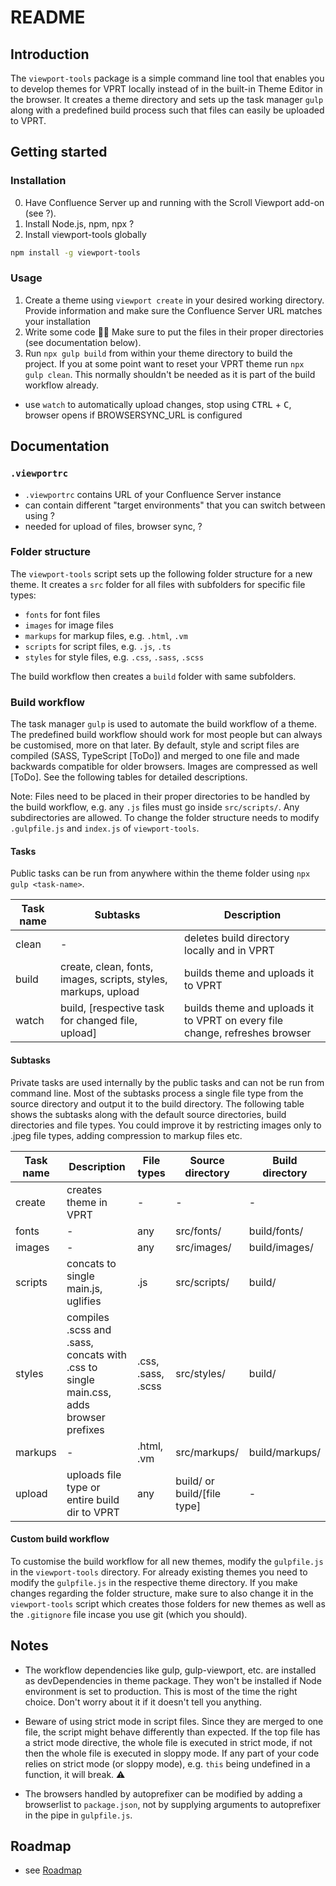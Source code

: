 # README

## Introduction

The `viewport-tools` package is a simple command line tool that enables you to develop themes for VPRT locally instead of in the built-in Theme Editor in the browser. It creates a theme directory and sets up the task manager `gulp` along with a predefined build process such that files can easily be uploaded to VPRT.

## Getting started

### Installation

0. Have Confluence Server up and running with the Scroll Viewport add-on (see ?).
1. Install Node.js, npm, npx ?
2. Install viewport-tools globally
```bash
npm install -g viewport-tools
```

### Usage

1. Create a theme using `viewport create` in your desired working directory. Provide information and make sure the Confluence Server URL matches your installation
2. Write some code 👩‍💻 Make sure to put the files in their proper directories (see documentation below).
2. Run `npx gulp build` from within your theme directory to build the project. If you at some point want to reset your VPRT theme run `npx gulp clean`. This normally shouldn't be needed as it is part of the build workflow already.
- use `watch` to automatically upload changes, stop using <kbd>CTRL</kbd> + <kbd>C</kbd>, browser opens if BROWSERSYNC_URL is configured


## Documentation

### `.viewportrc`

- `.viewportrc` contains URL of your Confluence Server instance
- can contain different "target environments" that you can switch between using ?
- needed for upload of files, browser sync, ?

### Folder structure

The `viewport-tools` script sets up the following folder structure for a new theme. It creates a `src` folder for all files with subfolders for specific file types:
- `fonts` for font files
- `images` for image files
- `markups` for markup files, e.g. `.html`, `.vm`
- `scripts` for script files, e.g. `.js`, `.ts`
- `styles` for style files, e.g. `.css`, `.sass`, `.scss`

The build workflow then creates a `build` folder with same subfolders.

### Build workflow

The task manager `gulp` is used to automate the build workflow of a theme. The predefined build workflow should work for most people but can always be customised, more on that later. By default, style and script files are compiled (SASS, TypeScript [ToDo]) and merged to one file and made backwards compatible for older browsers. Images are compressed as well [ToDo]. See the following tables for detailed descriptions.

Note: Files need to be placed in their proper directories to be handled by the build workflow, e.g. any `.js` files must go inside `src/scripts/`. Any subdirectories are allowed. To change the folder structure needs to modify `.gulpfile.js` and `index.js` of `viewport-tools`.

#### Tasks

Public tasks can be run from anywhere within the theme folder using `npx gulp <task-name>`.

| Task name | Subtasks                                                       | Description                                                                 |
| --------- | -------------------------------------------------------------- | --------------------------------------------------------------------------- |
| clean     | -                                                              | deletes build directory locally and in VPRT                                 |
| build     | create, clean, fonts, images, scripts, styles, markups, upload | builds theme and uploads it to VPRT                                         |
| watch     | build, [respective task for changed file, upload]              | builds theme and uploads it to VPRT on every file change, refreshes browser |


#### Subtasks

Private tasks are used internally by the public tasks and can not be run from command line. Most of the subtasks process a single file type from the source directory and output it to the build directory. The following table shows the subtasks along with the default source directories, build directories and file types. You could improve it by restricting images only to .jpeg file types, adding compression to markup files etc.

| Task name | Description                                                                           | File types         | Source directory            | Build directory |
| --------- | ------------------------------------------------------------------------------------- | ------------------ | --------------------------- | --------------- |
| create    | creates theme in VPRT                                                                 | -                  | -                           | -               |
| fonts     | -                                                                                     | any                | src/fonts/                  | build/fonts/    |
| images    | -                                                                                     | any                | src/images/                 | build/images/   |
| scripts   | concats to single main.js, uglifies                                                   | .js                | src/scripts/                | build/          |
| styles    | compiles .scss and .sass, concats with .css to single main.css, adds browser prefixes | .css, .sass, .scss | src/styles/                 | build/          |
| markups   | -                                                                                     | .html, .vm         | src/markups/                | build/markups/  |
| upload    | uploads file type or entire build dir to VPRT                                         | any                | build/ or build/[file type] | -               |

#### Custom build workflow

To customise the build workflow for all new themes, modify the `gulpfile.js` in the `viewport-tools` directory. For already existing themes you need to modify the `gulpfile.js` in the respective theme directory. If you make changes regarding the folder structure, make sure to also change it in the `viewport-tools` script which creates those folders for new themes as well as the `.gitignore` file incase you use git (which you should).

## Notes

- The workflow dependencies like gulp, gulp-viewport, etc. are installed as devDependencies in theme package. They won't be installed if Node environment is set to production. This is most of the time the right choice. Don't worry about it if it doesn't tell you anything.

- Beware of using strict mode in script files. Since they are merged to one file, the script might behave differently than expected. If the top file has a strict mode directive, the whole file is executed in strict mode, if not then the whole file is executed in sloppy mode. If any part of your code relies on strict mode (or sloppy mode), e.g. `this` being undefined in a function, it will break. ⚠️

- The browsers handled by autoprefixer can be modified by adding a browserlist to `package.json`, not by supplying arguments to autoprefixer in the pipe in `gulpfile.js`.

## Roadmap

- see [Roadmap](Roadmap.md)
